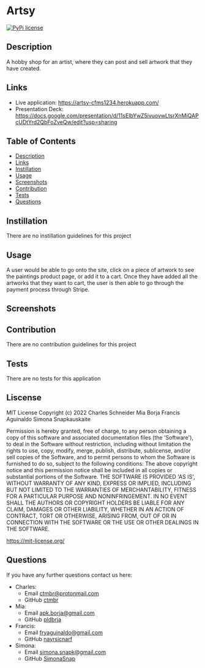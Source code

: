 # Artsy
[![PyPi license](https://badgen.net/pypi/license/pip/)](https://pypi.com/project/pip/)

## Description 
A hobby shop for an artist, where they can post and sell artwork that they have created.

## Links
 - Live application: https://artsy-cfms1234.herokuapp.com/
 - Presentation Deck: https://docs.google.com/presentation/d/11sEIbYwZ5ivuovwLtsrXnMiQAPcUDtYrd2QbFoZveQw/edit?usp=sharing

## Table of Contents
* [Description](#description)
* [Links](#links)
* [Instillation](#instillation)
* [Usage](#usage)
* [Screenshots](#screenshots)
* [Contribution](#contribution)
* [Tests](#tests)
* [Questions](#questions)

## Instillation 
There are no instillation guidelines for this project

## Usage 
A user would be able to go onto the site, click on a piece of artwork to see the paintings product page, or add it to a cart. Once they have added all the artworks that they want to cart, the user is then able to go through the payment process through Stripe.

## Screenshots

## Contribution
There are no contribution guidelines for this project

## Tests
There are no tests for this application

## Liscense
MIT License Copyright (c) 2022 Charles Schneider Mia Borja Francis Aguinaldo Simona Snapkauskaite

Permission is hereby granted, free of charge, to any person obtaining a copy of this software and associated documentation files (the 'Software'), to deal in the Software without restriction, including without limitation the rights to use, copy, modify, merge, publish, distribute, sublicense, and/or sell copies of the Software, and to permit persons to whom the Software is furnished to do so, subject to the following conditions: The above copyright notice and this permission notice shall be included in all copies or substantial portions of the Software. THE SOFTWARE IS PROVIDED 'AS IS', WITHOUT WARRANTY OF ANY KIND, EXPRESS OR IMPLIED, INCLUDING BUT NOT LIMITED TO THE WARRANTIES OF MERCHANTABILITY, FITNESS FOR A PARTICULAR PURPOSE AND NONINFRINGEMENT. IN NO EVENT SHALL THE AUTHORS OR COPYRIGHT HOLDERS BE LIABLE FOR ANY CLAIM, DAMAGES OR OTHER LIABILITY, WHETHER IN AN ACTION OF CONTRACT, TORT OR OTHERWISE, ARISING FROM, OUT OF OR IN CONNECTION WITH THE SOFTWARE OR THE USE OR OTHER DEALINGS IN THE SOFTWARE.

https://mit-license.org/

## Questions
If you have any further questions contact us here:
 - Charles:
     - Email ctmbr@protonmail.com
     - GitHub [ctmbr](https://github.com/ctmbr)
 - Mia:
     - Email apk.borja@gmail.com
     - GitHub [pldbrja](https://github.com/pldbrja)
 - Francis:
     - Email fryaguinaldo@gmail.com
     - GitHub [nayrsicnarf](https://github.com/nayrsicnarf)
 - Simona:
     - Email simona.snapk@gmail.com
     - GitHub [SimonaSnap](https://github.com/SimonaSnap)
